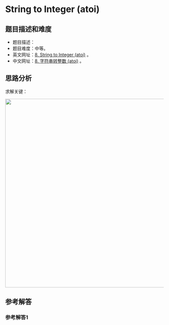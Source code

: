# String to Integer (atoi)

## 题目描述和难度
+ 题目描述：
+ 题目难度：中等。
+ 英文网址：[8. String to Integer (atoi)](https://leetcode.com/problems/string-to-integer-atoi/description/)  。
+ 中文网址：[8. 字符串转整数 (atoi)](https://leetcode-cn.com/problems/string-to-integer-atoi/description/)  。
## 思路分析
求解关键：

<img src="https://liweiwei1419.github.io/images/leetcode-solution/" width="600">

## 参考解答
### 参考解答1

```java

```